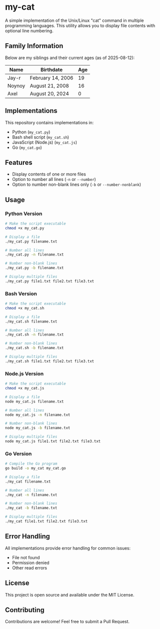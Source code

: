 # my-cat

A simple implementation of the Unix/Linux "cat" command in multiple programming languages. This utility allows you to display file contents with optional line numbering.

## Family Information

Below are my siblings and their current ages (as of 2025-08-12):

| Name | Birthdate | Age |
|------|-----------|-----|
| Jay-r | February 14, 2006 | 19 |
| Noynoy | August 21, 2008 | 16 |
| Axel | August 20, 2024 | 0 |

## Implementations

This repository contains implementations in:

- Python (`my_cat.py`)
- Bash shell script (`my_cat.sh`)
- JavaScript (Node.js) (`my_cat.js`)
- Go (`my_cat.go`)

## Features

- Display contents of one or more files
- Option to number all lines (`-n` or `--number`)
- Option to number non-blank lines only (`-b` or `--number-nonblank`)

## Usage

### Python Version

```bash
# Make the script executable
chmod +x my_cat.py

# Display a file
./my_cat.py filename.txt

# Number all lines
./my_cat.py -n filename.txt

# Number non-blank lines
./my_cat.py -b filename.txt

# Display multiple files
./my_cat.py file1.txt file2.txt file3.txt
```

### Bash Version

```bash
# Make the script executable
chmod +x my_cat.sh

# Display a file
./my_cat.sh filename.txt

# Number all lines
./my_cat.sh -n filename.txt

# Number non-blank lines
./my_cat.sh -b filename.txt

# Display multiple files
./my_cat.sh file1.txt file2.txt file3.txt
```

### Node.js Version

```bash
# Make the script executable
chmod +x my_cat.js

# Display a file
node my_cat.js filename.txt

# Number all lines
node my_cat.js -n filename.txt

# Number non-blank lines
node my_cat.js -b filename.txt

# Display multiple files
node my_cat.js file1.txt file2.txt file3.txt
```

### Go Version

```bash
# Compile the Go program
go build -o my_cat my_cat.go

# Display a file
./my_cat filename.txt

# Number all lines
./my_cat -n filename.txt

# Number non-blank lines
./my_cat -b filename.txt

# Display multiple files
./my_cat file1.txt file2.txt file3.txt
```

## Error Handling

All implementations provide error handling for common issues:

- File not found
- Permission denied
- Other read errors

## License

This project is open source and available under the MIT License.

## Contributing

Contributions are welcome! Feel free to submit a Pull Request.